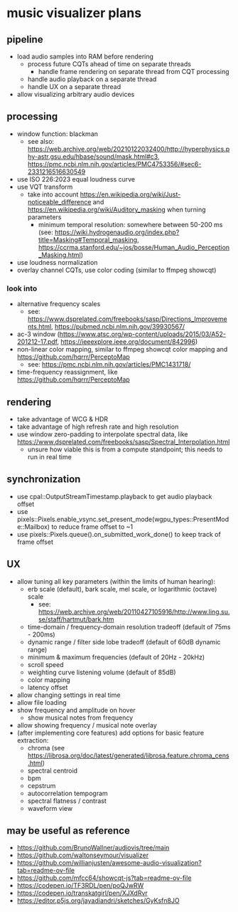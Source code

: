# music visualizer plans

## pipeline
- load audio samples into RAM before rendering
	- process future CQTs ahead of time on separate threads
		- handle frame rendering on separate thread from CQT processing
	- handle audio playback on a separate thread
	- handle UX on a separate thread
- allow visualizing arbitrary audio devices

## processing
- window function: blackman
	- see also: https://web.archive.org/web/20210122032400/http://hyperphysics.phy-astr.gsu.edu/hbase/sound/mask.html#c3, https://pmc.ncbi.nlm.nih.gov/articles/PMC4753356/#sec6-2331216516630549
- use ISO 226:2023 equal loudness curve
- use VQT transform
	- take into account https://en.wikipedia.org/wiki/Just-noticeable_difference and https://en.wikipedia.org/wiki/Auditory_masking when turning parameters
		- minimum temporal resolution: somewhere between 50-200 ms (see: https://wiki.hydrogenaudio.org/index.php?title=Masking#Temporal_masking, https://ccrma.stanford.edu/~jos/bosse/Human_Audio_Perception_Masking.html)
- use loudness normalization
- overlay channel CQTs, use color coding (similar to ffmpeg showcqt)

### look into
- alternative frequency scales
	- see: https://www.dsprelated.com/freebooks/sasp/Directions_Improvements.html, https://pubmed.ncbi.nlm.nih.gov/39930567/
- ac-3 window (https://www.atsc.org/wp-content/uploads/2015/03/A52-201212-17.pdf, https://ieeexplore.ieee.org/document/842996)
- non-linear color mapping, similar to ffmpeg showcqt color mapping and https://github.com/hqrrr/PerceptoMap
	- see: https://pmc.ncbi.nlm.nih.gov/articles/PMC1431718/
- time-frequency reassignment, like https://github.com/hqrrr/PerceptoMap

## rendering
- take advantage of WCG & HDR
- take advantage of high refresh rate and high resolution
- use window zero-padding to interpolate spectral data, like https://www.dsprelated.com/freebooks/sasp/Spectral_Interpolation.html
	- unsure how viable this is from a compute standpoint; this needs to run in real time

## synchronization
- use cpal::OutputStreamTimestamp.playback to get audio playback offset
- use pixels::Pixels.enable_vsync.set_present_mode(wgpu_types::PresentMode::Mailbox) to reduce frame offset to ~1
- use pixels::Pixels.queue().on_submitted_work_done() to keep track of frame offset

## UX
- allow tuning all key parameters (within the limits of human hearing):
	- erb scale (default), bark scale, mel scale, or logarithmic (octave) scale
		- see: https://web.archive.org/web/20110427105916/http://www.ling.su.se/staff/hartmut/bark.htm
	- time-domain / frequency-domain resolution tradeoff (default of 75ms - 200ms)
	- dynamic range / filter side lobe tradeoff (default of 60dB dynamic range)
	- minimum & maximum frequencies (default of 20Hz - 20kHz)
	- scroll speed
	- weighting curve listening volume (default of 85dB)
	- color mapping
	- latency offset
- allow changing settings in real time
- allow file loading
- show frequency and amplitude on hover
	- show musical notes from frequency
- allow showing frequency / musical note overlay
- (after implementing core features) add options for basic feature extraction:
	- chroma (see https://librosa.org/doc/latest/generated/librosa.feature.chroma_cens.html)
	- spectral centroid
	- bpm
	- cepstrum
	- autocorrelation tempogram
	- spectral flatness / contrast
	- waveform view

## may be useful as reference

- https://github.com/BrunoWallner/audiovis/tree/main
- https://github.com/waltonseymour/visualizer
- https://github.com/willianjusten/awesome-audio-visualization?tab=readme-ov-file
- https://github.com/mfcc64/showcqt-js?tab=readme-ov-file
- https://codepen.io/TF3RDL/pen/poQJwRW
- https://codepen.io/transkatgirl/pen/XJXdRvr
- https://editor.p5js.org/jayadiandri/sketches/GyKsfn8JO